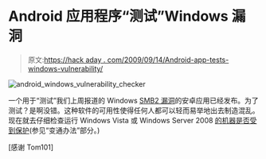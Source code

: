 # Android 应用程序“测试”Windows 漏洞

> 原文:[https://hack aday . com/2009/09/14/Android-app-tests-windows-vulnerability/](https://hackaday.com/2009/09/14/android-app-tests-windows-vulnerability/)

![android_windows_vulnerability_checker](../Images/e37e99da4d70862e10cbb6eb74f18491.png "android_windows_vulnerability_checker")

一个用于“测试”我们上周报道的 Windows [SMB2 漏洞](http://hackaday.com/2009/09/09/windows-7-and-vista-crash-via-smb-exploit/)的安卓应用已经发布。为了测试？是啊没错。这种软件的可用性使得任何人都可以轻而易举地出去制造混乱。现在就去仔细检查运行 Windows Vista 或 Windows Server 2008 [的机器是否受到保护](http://www.microsoft.com/technet/security/advisory/975497.mspx)(参见“变通办法”部分。)

[感谢 Tom101]